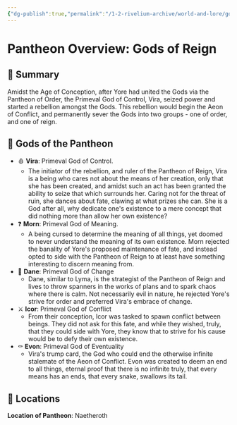 ```yaml
---
{"dg-publish":true,"permalink":"/1-2-rivelium-archive/world-and-lore/gods/gods-of-reign/","created":"2025-06-21T13:24:07.287+02:00","updated":"2025-06-21T14:17:55.676+02:00"}
---
```


# Pantheon Overview: Gods of Reign
## 📃 Summary

Amidst the Age of Conception, after Yore had united the Gods via the Pantheon of Order, the Primeval God of Control, Vira, seized power and started a rebellion amongst the Gods. This rebellion would begin the Aeon of Conflict, and permanently sever the Gods into two groups - one of order, and one of reign.
## 📜 Gods of the Pantheon

- 🩸 **Vira**: Primeval God of Control. 
	- The initiator of the rebellion, and ruler of the Pantheon of Reign, Vira is a being who cares not about the means of her creation, only that she has been created, and amidst such an act has been granted the ability to seize that which surrounds her. Caring not for the threat of ruin, she dances about fate, clawing at what prizes she can. She is a God after all, why dedicate one's existence to a mere concept that did nothing more than allow her own existence?
- ❓ **Morn**: Primeval God of Meaning.
	- A being cursed to determine the meaning of all things, yet doomed to never understand the meaning of its own existence. Morn rejected the banality of Yore's proposed maintenance of fate, and instead opted to side with the Pantheon of Reign to at least have something interesting to discern meaning from.
- 🍃 **Dane**: Primeval God of Change
	- Dane, similar to Lyma, is the strategist of the Pantheon of Reign and lives to throw spanners in the works of plans and to spark chaos where there is calm. Not necessarily evil in nature, he rejected Yore's strive for order and preferred Vira's embrace of change.
- ⚔️ **Icor**: Primeval God of Conflict
	- From their conception, Icor was tasked to spawn conflict between beings. They did not ask for this fate, and while they wished, truly, that they could side with Yore, they know that to strive for his cause would be to defy their own existence.
- ⚰️ **Evon**: Primeval God of Eventuality
	- Vira's trump card, the God who could end the otherwise infinite stalemate of the Aeon of Conflict. Evon was created to deem an end to all things, eternal proof that there is no infinite truly, that every means has an ends, that every snake, swallows its tail.
## 📌 Locations

**Location of Pantheon**: Naetheroth 